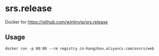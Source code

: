 # srs.release

Docker for https://github.com/winlinvip/srs.release

## Usage

```
docker run -p 80:80 --rm registry.cn-hangzhou.aliyuncs.com/ossrs/web
```

